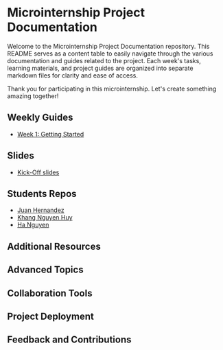 # Microinternship Project Documentation

Welcome to the Microinternship Project Documentation repository. This README serves as a content table to easily navigate through the various documentation and guides related to the project. Each week's tasks, learning materials, and project guides are organized into separate markdown files for clarity and ease of access.

Thank you for participating in this microinternship. Let's create something amazing together!

## Weekly Guides

- [Week 1: Getting Started](week-01.md)

## Slides
- [Kick-Off slides](https://openavenuesfoundation.sharepoint.com/:p:/r/sites/fellows/Shared%20Documents/Projects/P24026/Industry%20Project/Slides%20Template%20Session%20-%201.pptx?d=wc9f17aed96c541d9b4f8b031c6a38e3b&csf=1&web=1&e=rmdDbc)

## Students Repos
- [Juan Hernandez]()
- [Khang Nguyen Huy]()
- [Ha Nguyen]()

## Additional Resources


## Advanced Topics


## Collaboration Tools


## Project Deployment


## Feedback and Contributions
